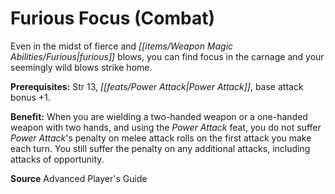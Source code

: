 ﻿---
cssclass: [feats]

---
# Furious Focus (Combat)

Even in the midst of fierce and _[[items/Weapon Magic Abilities/Furious|furious]]_ blows, you can find focus in the carnage and your seemingly wild blows strike home.

**Prerequisites:** Str 13, _[[feats/Power Attack|Power Attack]]_, base attack bonus +1.

**Benefit:** When you are wielding a two-handed weapon or a one-handed weapon with two hands, and using the _Power Attack_ feat, you do not suffer _Power Attack_'s penalty on melee attack rolls on the first attack you make each turn. You still suffer the penalty on any additional attacks, including attacks of opportunity.

**Source** Advanced Player's Guide